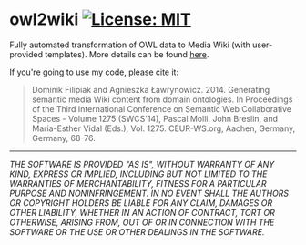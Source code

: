 owl2wiki [![License: MIT](https://img.shields.io/badge/License-MIT-yellow.svg)](https://opensource.org/licenses/MIT)
========


Fully automated transformation of OWL data to Media Wiki (with user-provided templates). More details can be found [here](http://ceur-ws.org/Vol-1275/swcs2014_submission_5.pdf).

If you're going to use my code, please cite it:
> Dominik Filipiak and Agnieszka Ławrynowicz. 2014. Generating semantic media Wiki content from domain ontologies. In Proceedings of the Third International Conference on Semantic Web Collaborative Spaces - Volume 1275 (SWCS'14), Pascal Molli, John Breslin, and Maria-Esther Vidal (Eds.), Vol. 1275. CEUR-WS.org, Aachen, Germany, Germany, 68-76.
---
*THE SOFTWARE IS PROVIDED "AS IS", WITHOUT WARRANTY OF ANY KIND, EXPRESS OR IMPLIED, INCLUDING BUT NOT LIMITED TO THE WARRANTIES OF MERCHANTABILITY, FITNESS FOR A PARTICULAR PURPOSE AND NONINFRINGEMENT. IN NO EVENT SHALL THE AUTHORS OR COPYRIGHT HOLDERS BE LIABLE FOR ANY CLAIM, DAMAGES OR OTHER LIABILITY, WHETHER IN AN ACTION OF CONTRACT, TORT OR OTHERWISE, ARISING FROM, OUT OF OR IN CONNECTION WITH THE SOFTWARE OR THE USE OR OTHER DEALINGS IN THE SOFTWARE.*

